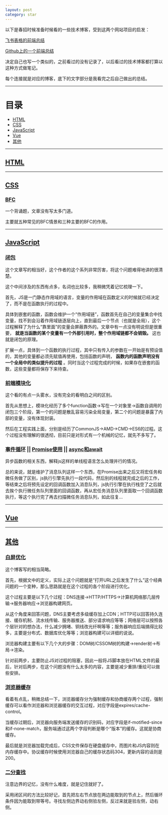 ```yaml
---
layout: post
category: star
---
```


以下是春招时候准备时候看的一些技术博客，受到这两个网站项目的启发：

[飞书表格的前端总结](https://bitable.feishu.cn/app8Ok6k9qafpMkgyRbfgxeEnet?from=logout&table=tblzZHf2Ix3YtxPM&view=vew9iquA45)

[Github上的一个前端总结](https://github.com/axuebin/articles/issues/39)

决定自己也写一个类似的，之前看过的没有记录了，以后看过的技术博客都打算以这种方式做笔记。

每个连接就是对应的博客，底下的文字部分是我看完之后自己做出的总结。

---

# 目录

- [HTML](#html)
- [CSS](#css)
- [JavaScript](#javascript)
- [Vue](#vue)
- [其他](#其他)

---

## [HTML](#html)

---

## [CSS](#css)

### [BFC](https://zhuanlan.zhihu.com/p/25321647)
一个背诵题，文章没有写太多门道。

主要就五种常见的BFC情景和三种主要的BFC的作用。

---

## [JavaScript](#javascript)

### [闭包](https://github.com/mqyqingfeng/Blog/issues/9)

这个文章写的相当好，这个作者的这个系列非常厉害，将这个问题难得地讲的很清楚。

这个中间涉及的东西有点多，名词也比较多，我稍微凭着记忆梳理一下。

首先，JS是一门静态作用域的语言，变量的作用域在函数定义的时候就已经决定了，而不是在函数执行的过程中。

具体到嵌套的函数，函数会维护一个“作用域链”，函数首先在自己的变量集合中找变量，找不到会沿着作用域链逐层向上，直到最后一个节点（也就是全局），这个过程解释了为什么“靠里面”的变量会屏蔽靠外的。文章中有一点没有明说但是很重要， **就是当函数的某个变量有一个外部引用时，整个作用域链都不会销毁。** 这也就是闭包的原理。

扩展一点，具体到一个函数的执行过程，其中只有传入的参数在一开始是有预设值的，其他的变量都必须先赋值再使用，包括函数的声明， **函数内的函数声明没有一个全局中的类似提升的过程** 。同时当这个过程完成的时候，如果存在嵌套的函数，这些变量都将保存下来待查。

### [前端模块化](https://segmentfault.com/a/1190000017466120)

这个看的有点一头雾水，没有完全的看明白之间的区别。

首先从思想上，模块化经历了多个function函数->写在一个对象里->函数自调用的闭包三个阶段，第一个的问题是散乱容易污染全局变量，第二个的问题是暴露了内部的变量，没有体现封装。

然后在工程实践上面，分别是经历了CommonJS->AMD->CMD->ES6的过程。这个过程没有理解的很透彻，目前只是对形式有一个机械的记忆，就先不多写了。

### [事件循环](https://segmentfault.com/a/1190000023367138) || [Promise使用](https://developer.mozilla.org/zh-CN/docs/Web/JavaScript/Guide/Using_promises) || [async和await](https://developer.mozilla.org/zh-CN/docs/Learn/JavaScript/Asynchronous/Async_await)

异步函数的相关东西，解释js这样的单线程语言怎么处理并行的情况。

总的来说，就是维护了消息队列这样一个东西，在Promise出来之后又将宏任务和微任务做了区别，js执行引擎先执行一段代码，然后别的线程就完成之后的工作，等结束之后将预先设定的回调函数加入消息队列，js执行引擎在执行栈空了之后就去挨个执行微任务队列里面的回调函数，再从宏任务消息队列里面取一个回调函数执行，等这个执行完了再去扫描微任务消息队列，如此往复...

---

## [Vue](#vue)

---

## [其他](#其他)

### [白屏优化](https://cloud.tencent.com/developer/article/1508941)

这个博客写的相当简略。

首先，根据文中的定义，实际上这个问题就是“打开URL之后发生了什么”这个经典问题的一个变种，那么思路就是在这个过程的各个阶段进行优化。

这个过程主要是以下几个过程：DNS连接->HTTP/HTTPS->计算机网络那几层传输->服务器响应->浏览器构建网页。

从这个角度来回答问题，DNS主要考虑多级缓存加上CDN；HTTP可以回答持久连接、缓存机制、流水线传输、服务器推送、部分请求响应等等；网络层可以按照各个层针对的想办法，什么减少拥堵、铜线改光纤啊等等；服务器响应后端搞得比较多，主要是分布式、数据库优化等等；浏览器构建可以详细的说说。

浏览器构建主要有以下几个大的步骤：DOM树/CSSOM树的构建->render树->布局->渲染。

针对前两步，主要防止JS对过程的阻塞，因此一般将JS脚本放在HTML文件的最后，针对后两步，在这个问题没有什么太多的内容，主要是减少重排/重绘可以做些安排。

### [浏览器缓存](https://juejin.cn/post/6844903593275817998)

看着有点乱，稍微总结一下，浏览器缓存分为强制缓存和协商缓存两个过程，强制缓存可以看作浏览器和浏览器缓存的交互过程，对应字段是expires/cache-control。

当缓存过期后，浏览器向服务端发送缓存的识别码，对应字段是if-motified-since和if-none-match，服务端通过这两个字段判断是哪个“版本”的缓存。这就是协商缓存。

最后就是浏览器加载完成后，CSS文件保存在硬盘缓存中，而图片和JS内容则在内存缓存中。协议缓存时候使用浏览器自己的缓存状态码304，更新内容的话则是200。

### [二分查找](https://github.com/labuladong/fucking-algorithm/blob/master/%E7%AE%97%E6%B3%95%E6%80%9D%E7%BB%B4%E7%B3%BB%E5%88%97/%E4%BA%8C%E5%88%86%E6%9F%A5%E6%89%BE%E8%AF%A6%E8%A7%A3.md)

注意边界的记忆，没有什么难度，就是记住就好了。

采用闭区间的方法比较好记，首先把左右节点放在两边能取到的节点上，然后循环条件因为能取到带等号。寻找左侧边界动右侧验左侧，反过来就是验左侧，动右侧。









